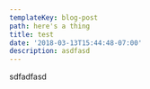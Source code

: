 ```yaml
---
templateKey: blog-post
path: here's a thing
title: test
date: '2018-03-13T15:44:48-07:00'
description: asdfasd
---
```

sdfadfasd
